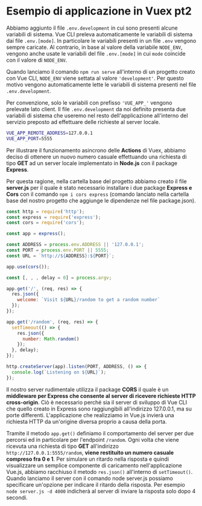 # Esempio di applicazione in Vuex pt2

Abbiamo aggiunto il file `.env.development` in cui sono presenti alcune variabili di sistema. Vue CLI preleva automaticamente le variabili di sistema dai file `.env.[mode]`. In particolare le variabili presenti in un file `.env` vengono sempre caricate. Al contrario, in base al valore della variabile `NODE_ENV`, vengono anche usate le variabili del file `.env.[mode]` in cui `mode` coincide con il valore di `NODE_ENV`.

Quando lanciamo il comando `npm run serve` all'interno di un progetto creato con Vue CLI, `NODE_ENV` viene settata al valore `'development'`. Per questo motivo vengono automaticamente lette le variabili di sistema presenti nel file `.env.development`.

Per convenzione, solo le variabili con prefisso `'VUE_APP_'` vengono prelevate lato client. Il file `.env.development` da noi definito presenta due variabili di sistema che useremo nel resto dell'applicazione all'interno del servizio preposto ad effettuare delle richieste al server locale.

```sh
VUE_APP_REMOTE_ADDRESS=127.0.0.1
VUE_APP_PORT=5555
```

Per illustrare il funzionamento asincrono delle **Actions** di Vuex, abbiamo deciso di ottenere un nuovo numero casuale effettuando una richiesta di tipo **GET** ad un server locale implementato in **Node.js** con il package **Express**.

Per questa ragione, nella cartella base del progetto abbiamo creato il file **server.js** per il quale è stato necessario installare i due package **Express e Cors** con il comando `npm i cors express` (comando lanciato nella cartella base del nostro progetto che aggiunge le dipendenze nel file package.json).

```js
const http = require('http');
const express = require('express');
const cors = require('cors');

const app = express();

const ADDRESS = process.env.ADDRESS || '127.0.0.1';
const PORT = process.env.PORT || 5555;
const URL = `http://${ADDRESS}:${PORT}`;

app.use(cors());

const [, , , delay = 0] = process.argv;

app.get('/', (req, res) => {
  res.json({
    welcome: `Visit ${URL}/random to get a random number`
  });
});

app.get('/random', (req, res) => {
  setTimeout(() => {
    res.json({
      number: Math.random()
    });
  }, delay);
});

http.createServer(app).listen(PORT, ADDRESS, () => {
  console.log(`Listening on ${URL}`);
});
```

Il nostro server rudimentale utilizza il package **CORS** il quale è un **middleware per Express che consente al server di ricevere richieste HTTP cross-origin**. Ciò è necessario perché sia il server di sviluppo di Vue CLI che quello creato in Express sono raggiungibili all'indirizzo 127.0.0.1, ma su porte differenti. L'applicazione che realizziamo in Vue.js invierà una richiesta HTTP da un'origine diversa proprio a causa della porta.

Tramite il metodo `app.get()` definiamo il comportamento del server per due percorsi ed in particolare per l'endpoint `/random`. Ogni volta che viene ricevuta una richiesta di tipo **GET** all'indirizzo `http://127.0.0.1:5555/random`, **viene restituito un numero casuale compreso fra 0 e 1**. Per simulare un ritardo nella risposta e quindi visualizzare un semplice componente di caricamento nell'applicazione Vue.js, abbiamo racchiuso il metodo `res.json()` all'interno di `setTimeout()`. Quando lanciamo il server con il comando node server.js possiamo specificare un'opzione per indicare il ritardo della risposta. Per esempio `node server.js -d 4000` indicherà al server di inviare la risposta solo dopo 4 secondi.

